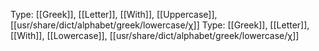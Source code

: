 Type: [[Greek]], [[Letter]], [[With]], [[Uppercase]], [[usr/share/dict/alphabet/greek/lowercase/χ]]
Type: [[Greek]], [[Letter]], [[With]], [[Lowercase]], [[usr/share/dict/alphabet/greek/lowercase/χ]]
